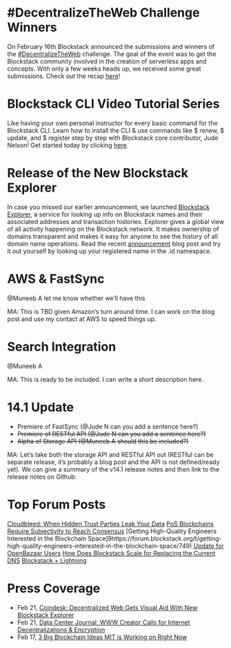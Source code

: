 # #DecentralizeTheWeb Challenge Winners
  On February 16th Blockstack announced the submissions and winners of the [#DecentralizeTheWeb](https://twitter.com/hashtag/DecentralizeTheWeb?src=hash) challenge. The goal of the event was to get the Blockstack community involved in the creation of serverless apps and concepts. With only a few weeks heads up, we received some great submissions. Check out the recap [here](https://forum.blockstack.org/t/the-decentralizetheweb-recap/746)! 

# Blockstack CLI Video Tutorial Series
  Like having your own personal instructor for every basic command for the Blockstack CLI. Learn how to install the CLI & use commands like $ renew, $ update, and $ register step by step with Blockstack core contributor, Jude Nelson! Get started today by clicking [here](https://www.youtube.com/playlist?list=PLXS8JJHIn4nGCU2uW85dHXpkQJ7QA5JkX).

# Release of the New Blockstack Explorer
  In case you missed our earlier announcement, we launched [Blockstack Explorer](https://explorer.blockstack.org/), a service for looking up info on Blockstack names and their associated addresses and transaction histories. Explorer gives a global view of all activity happening on the Blockstack network. It makes ownership of domains transparent and makes it easy for anyone to see the history of all domain name operations. Read the recent [announcement](http://blockstack.us14.list-manage1.com/track/click?u=394a2b5cfee9c4b0f7525b009&id=4c40716416&e=a5f3df994e) blog post and try it out yourself by looking up your registered name in the .id namespace.

# AWS & FastSync

@Muneeb A let me know whether we’ll have this

MA: This is TBD given Amazon’s turn around time. I can work on the blog post and use my contact at AWS to speed things up.

# Search Integration

@Muneeb A

MA: This is ready to be included. I can write a short description here.

# 14.1 Update
- Premiere of FastSync (@Jude N can you add a sentence here?)
- ~~Premiere of RESTful API (@Jude N can you add a sentence here?)~~
- ~~Alpha of Storage API (@Muneeb A should this be included?)~~

MA: Let’s take both the storage API and RESTful API out (RESTful can be separate release, it’s probably a blog post and the API is not defined/ready yet). We can give a summary of the v14.1 release notes and then link to the release notes on Github.

# Top Forum Posts
  [Cloudbleed: When Hidden Trust Parties Leak Your Data](https://forum.blockstack.org/t/cloudbleed-when-hidden-trusted-parties-leak-your-data/757)
  [PoS Blockchains Require Subjectivity to Reach Consensus](https://forum.blockstack.org/t/pos-blockchains-require-subjectivity-to-reach-consensus/762)
  [Getting High-Quality Engineers Interested in the Blockchain Space]9https://forum.blockstack.org/t/getting-high-quality-engineers-interested-in-the-blockchain-space/749)
  [Update for OpenBazaar Users](https://forum.blockstack.org/t/update-for-openbazaar-users/688)
  [How Does Blockstack Scale for Replacing the Current DNS](https://forum.blockstack.org/t/how-does-blockstack-scale-for-things-like-replacing-the-current-dns-system-as-whole/533)
  [Blockstack + Lightning](https://forum.blockstack.org/t/blockstack-lightning/689?u=larry)

# Press Coverage
- Feb 21, [Coindesk: Decentralized Web Gets Visual Aid With New Blockstack Explorer](http://www.coindesk.com/decentralized-web-gets-visual-aid-new-blockstack-explorer/?utm_content=buffer7d93f&utm_medium=social&utm_source=twitter.com&utm_campaign=buffer)
- Feb 21, [Data Center Journal: WWW Creator Calls for Internet Decentralizations & Encryption](https://www.datacenterjournal.com/world-wide-web-creator-calls-internet-decentralization-encryption/)
- Feb 17, [3 Big Blockchain Ideas MIT is Working on Right Now](http://www.coindesk.com/3-big-blockchain-ideas-mit-working-right-now/)

